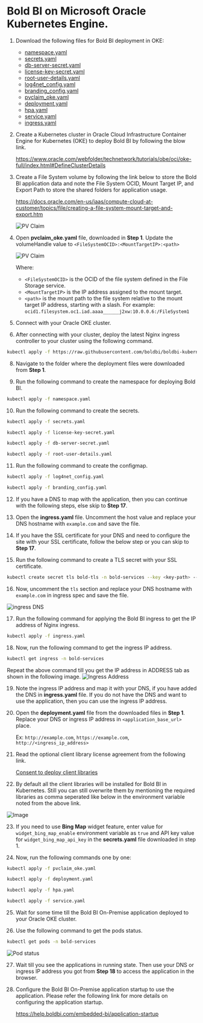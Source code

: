 # Bold BI on Microsoft Oracle Kubernetes Engine.

1. Download the following files for Bold BI deployment in OKE:

    * [namespace.yaml](https://raw.githubusercontent.com/boldbi/boldbi-kubernetes/v8.2.22/deploy/namespace.yaml)
    * [secrets.yaml](https://raw.githubusercontent.com/boldbi/boldbi-kubernetes/v8.2.22/deploy/secrets.yaml)
    * [db-server-secret.yaml](https://raw.githubusercontent.com/boldbi/boldbi-kubernetes/v8.2.22/deploy/db-server-secret.yaml)
    * [license-key-secret.yaml](https://raw.githubusercontent.com/boldbi/boldbi-kubernetes/v8.2.22/deploy/license-key-secret.yaml)
    * [root-user-details.yaml](https://raw.githubusercontent.com/boldbi/boldbi-kubernetes/v8.2.22/deploy/root-user-details.yaml)
    * [log4net_config.yaml](https://raw.githubusercontent.com/boldbi/boldbi-kubernetes/v8.2.22/deploy/log4net_config.yaml)
    * [branding_config.yaml](https://raw.githubusercontent.com/boldbi/boldbi-kubernetes/v8.2.22/deploy/branding_config.yaml)
    * [pvclaim_oke.yaml](https://raw.githubusercontent.com/boldbi/boldbi-kubernetes/v8.2.22/deploy/pvclaim_oke.yaml)
    * [deployment.yaml](https://raw.githubusercontent.com/boldbi/boldbi-kubernetes/v8.2.22/deploy/deployment.yaml)
    * [hpa.yaml](https://raw.githubusercontent.com/boldbi/boldbi-kubernetes/v8.2.22/deploy/hpa.yaml)
    * [service.yaml](https://raw.githubusercontent.com/boldbi/boldbi-kubernetes/v8.2.22/deploy/service.yaml)
    * [ingress.yaml](https://raw.githubusercontent.com/boldbi/boldbi-kubernetes/v8.2.22/deploy/ingress.yaml)

2. Create a Kubernetes cluster in Oracle Cloud Infrastructure Container Engine for Kubernetes (OKE) to deploy Bold BI by following the blow link.

   https://www.oracle.com/webfolder/technetwork/tutorials/obe/oci/oke-full/index.html#DefineClusterDetails

4. Create a File System volume by following the link below to store the Bold BI application data and note the File System OCID, Mount Target IP, and Export Path to store the shared folders for application usage.

    https://docs.oracle.com/en-us/iaas/compute-cloud-at-customer/topics/file/creating-a-file-system-mount-target-and-export.htm

    ![PV Claim](images/oke_filesystem.png)


6. Open **pvclaim_oke.yaml** file, downloaded in **Step 1**. Update the volumeHandle value to `<FileSystemOCID>:<MountTargetIP>:<path>`

    ![PV Claim](images/oke_pvclaim.png)

    Where:
    - `<FileSystemOCID>` is the OCID of the file system defined in the File Storage service.
    - `<MountTargetIP>` is the IP address assigned to the mount target.
    - `<path>` is the mount path to the file system relative to the mount target IP address, starting with a slash. For example: `ocid1.filesystem.oc1.iad.aaaa______j2xw:10.0.0.6:/FileSystem1`

6. Connect with your Oracle OKE  cluster.

7. After connecting with your cluster, deploy the latest Nginx ingress controller to your cluster using the following command.

```sh
kubectl apply -f https://raw.githubusercontent.com/boldbi/boldbi-kubernetes/main/deploy/nignx-deploy.yaml
```

8. Navigate to the folder where the deployment files were downloaded from **Step 1**.

9. Run the following command to create the namespace for deploying Bold BI.

```sh
kubectl apply -f namespace.yaml
```

10. Run the following command to create the secrets.

```sh
kubectl apply -f secrets.yaml

kubectl apply -f license-key-secret.yaml

kubectl apply -f db-server-secret.yaml

kubectl apply -f root-user-details.yaml
```

11. Run the following command to create the configmap.

```sh
kubectl apply -f log4net_config.yaml

kubectl apply -f branding_config.yaml
```

12. If you have a DNS to map with the application, then you can continue with the following steps, else skip to **Step 17**. 

13. Open the **ingress.yaml** file. Uncomment the host value and replace your DNS hostname with `example.com` and save the file.

14. If you have the SSL certificate for your DNS and need to configure the site with your SSL certificate, follow the below step or you can skip to **Step 17**.

15. Run the following command to create a TLS secret with your SSL certificate.

```sh
kubectl create secret tls bold-tls -n bold-services --key <key-path> --cert <certificate-path>
```

16. Now, uncomment the `tls` section and replace your DNS hostname with `example.com` in ingress spec and save the file.

![ingress DNS](images/ingress_yaml.png)

17. Run the following command for applying the Bold BI ingress to get the IP address of Nginx ingress.

```sh
kubectl apply -f ingress.yaml
```

18. Now, run the following command to get the ingress IP address.

```sh
kubectl get ingress -n bold-services
```
Repeat the above command till you get the IP address in ADDRESS tab as shown in the following image.
![Ingress Address](images/ingress_address.png) 

19. Note the ingress IP address and map it with your DNS, if you have added the DNS in **ingress.yaml** file. If you do not have the DNS and want to use the application, then you can use the ingress IP address.

20. Open the **deployment.yaml** file from the downloaded files in **Step 1**. Replace your DNS or ingress IP address in `<application_base_url>` place.
    
    Ex:  `http://example.com`, `https://example.com`, `http://<ingress_ip_address>`

21. Read the optional client library license agreement from the following link.

    [Consent to deploy client libraries](../docs/consent-to-deploy-client-libraries.md)

22. By default all the client libraries will be installed for Bold BI in Kubernetes. Still you can still overwrite them by mentioning the required libraries as comma seperated like below in the environment variable noted from the above link.

<img src="images/deployment_yaml.png" alt="Image" style="display: block; margin: 0 auto" />

23. If you need to use **Bing Map** widget feature, enter value for `widget_bing_map_enable` environment variable as `true` and API key value for `widget_bing_map_api_key` in the **secrets.yaml** file downloaded in step 1.


24. Now, run the following commands one by one:

```sh
kubectl apply -f pvclaim_oke.yaml
```

```sh
kubectl apply -f deployment.yaml
```

```sh
kubectl apply -f hpa.yaml
```

```sh
kubectl apply -f service.yaml
```

25. Wait for some time till the Bold BI On-Premise application deployed to your Oracle OKE  cluster.

26. Use the following command to get the pods status.

```sh
kubectl get pods -n bold-services
```
![Pod status](images/pod_status.png) 

27. Wait till you see the applications in running state. Then use your DNS or ingress IP address you got from **Step 18** to access the application in the browser.

28.	Configure the Bold BI On-Premise application startup to use the application. Please refer the following link for more details on configuring the application startup.
    
    https://help.boldbi.com/embedded-bi/application-startup
